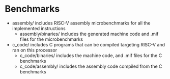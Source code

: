 # Benchmarks
- assembly/ includes RISC-V assembly microbenchmarks for all the implemented instructions
    - assembly/binaries/ includes the generated machine code and .mif files for the microbenchmarks
- c_code/ includes C programs that can be compiled targeting RISC-V and ran on this processor
    - c_code/binaries/ includes the machine code, and .mif files for the C benchmarks
    - c_code/assembly/ includes the assembly code compiled from the C benchmarks